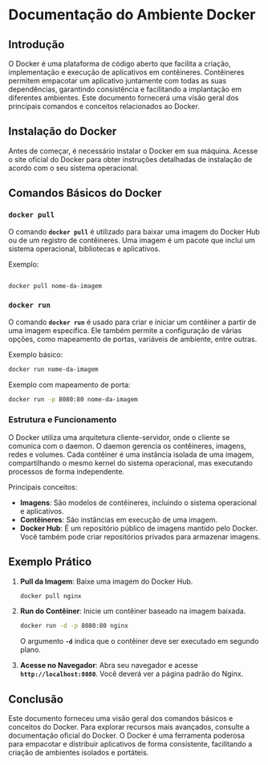# **Documentação do Ambiente Docker**

## **Introdução**

O Docker é uma plataforma de código aberto que facilita a criação, implementação e execução de aplicativos em contêineres. Contêineres permitem empacotar um aplicativo juntamente com todas as suas dependências, garantindo consistência e facilitando a implantação em diferentes ambientes. Este documento fornecerá uma visão geral dos principais comandos e conceitos relacionados ao Docker.

## **Instalação do Docker**

Antes de começar, é necessário instalar o Docker em sua máquina. Acesse o site oficial do Docker para obter instruções detalhadas de instalação de acordo com o seu sistema operacional.

## **Comandos Básicos do Docker**

### **`docker pull`**

O comando **`docker pull`** é utilizado para baixar uma imagem do Docker Hub ou de um registro de contêineres. Uma imagem é um pacote que inclui um sistema operacional, bibliotecas e aplicativos.

Exemplo:

```bash

docker pull nome-da-imagem
```

### **`docker run`**

O comando **`docker run`** é usado para criar e iniciar um contêiner a partir de uma imagem específica. Ele também permite a configuração de várias opções, como mapeamento de portas, variáveis de ambiente, entre outras.

Exemplo básico:

```bash
docker run nome-da-imagem
```

Exemplo com mapeamento de porta:

```bash
docker run -p 8080:80 nome-da-imagem
```

### **Estrutura e Funcionamento**

O Docker utiliza uma arquitetura cliente-servidor, onde o cliente se comunica com o daemon. O daemon gerencia os contêineres, imagens, redes e volumes. Cada contêiner é uma instância isolada de uma imagem, compartilhando o mesmo kernel do sistema operacional, mas executando processos de forma independente.

Principais conceitos:

- **Imagens**: São modelos de contêineres, incluindo o sistema operacional e aplicativos.
- **Contêineres**: São instâncias em execução de uma imagem.
- **Docker Hub**: É um repositório público de imagens mantido pelo Docker. Você também pode criar repositórios privados para armazenar imagens.

## **Exemplo Prático**

1. **Pull da Imagem**: Baixe uma imagem do Docker Hub.
    
    ```bash
    docker pull nginx
    ```
    
2. **Run do Contêiner**: Inicie um contêiner baseado na imagem baixada.
    
    ```bash
    docker run -d -p 8080:80 nginx
    ```
    
    O argumento **`-d`** indica que o contêiner deve ser executado em segundo plano.
    
3. **Acesse no Navegador**: Abra seu navegador e acesse **`http://localhost:8080`**. Você deverá ver a página padrão do Nginx.

## **Conclusão**

Este documento forneceu uma visão geral dos comandos básicos e conceitos do Docker. Para explorar recursos mais avançados, consulte a documentação oficial do Docker. O Docker é uma ferramenta poderosa para empacotar e distribuir aplicativos de forma consistente, facilitando a criação de ambientes isolados e portáteis.
